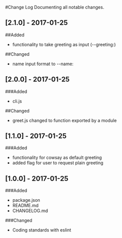 #Change Log
Documenting all notable changes.

## [2.1.0] - 2017-01-25
##Added
- functionality to take greeting as input (--greeting:)

##Changed
- name input format to --name:

## [2.0.0] - 2017-01-25
###Added
- cli.js

##Changed
- greet.js changed to function exported by a module

## [1.1.0] - 2017-01-25
###Added
- functionality for cowsay as default greeting
- added flag for user to request plain greeting

## [1.0.0] - 2017-01-25
###Added
- package.json
- README.md
- CHANGELOG.md

###Changed
- Coding standards with eslint

